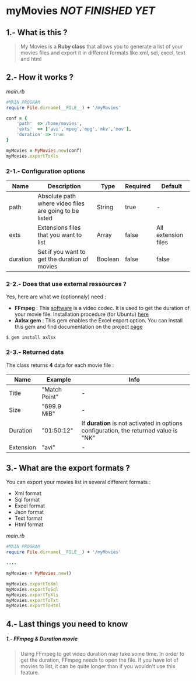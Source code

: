 myMovies *******NOT FINISHED YET*******
========

## 1.- What is this ?
> My Movies is a **Ruby class** that allows you to generate a list of your movies files and export it in different formats 
like xml, sql, excel, text and html

## 2.- How it works ?
*main.rb*
```ruby
#MAIN PROGRAM
require File.dirname(__FILE__) + '/myMovies'

conf = {
	'path' 	=>'/home/movies',
	'exts' 	=> ['avi','mpeg','mpg','mkv','mov'],
	'duration' => true
}

myMovies = MyMovies.new(conf)
myMovies.exportToXls
```

### 2-1.- Configuration options
| Name      | Description           | Type | Required  | Default |
| --------- | ------------- | ----- | ----- | ----- |
|path      |Absolute path where video files are going to be listed |String |true  | - |
|exts      |Extensions files that you want to list |Array |false |All extension files |
|duration  |Set if you want to get the duration of movies |Boolean |false |false |

### 2-2.- Does that use external ressources ?
Yes, here are what we (optionnaly) need :
* **FFmpeg** : This [software](http://www.ffmpeg.org/) is a video codec. It is used to get the duration of your movie file.
Installation procedure (for Ubuntu) [here](http://doc.ubuntu-fr.org/ffmpeg)
* **Axlsx gem** : This gem enables the Excel export option. You can install this gem and find documentation on the project [page](https://github.com/randym/axlsx)

```
$ gem install axlsx
```

### 2-3.- Returned data

The class returns **4** data for each movie file :

| Name      | Example  | Info |
| --------- | -------- | ---- |
|Title      |"Match Point"|-|
|Size       |"699.9 MiB" |-|
|Duration   |"01:50:12" |If **duration** is not activated in options configuration, the returned value is "NK"|
|Extension  |"avi" |-|

## 3.- What are the export formats ?

You can export your movies list in several different formats : 
* Xml format
* Sql format
* Excel format
* Json format
* Text format
* Html format

*main.rb*
```ruby
#MAIN PROGRAM
require File.dirname(__FILE__) + '/myMovies'

....

myMovies = MyMovies.new()

myMovies.exportToXml
myMovies.exportToSql
myMovies.exportToXls
myMovies.exportToTxt
myMovies.exportToHtml
```

## 4.- Last things you need to know
##### 1.- FFmpeg & Duration movie
> Using FFmpeg to get video duration may take some time. In order to get the duration, FFmpeg needs to open the file. If 
you have lot of movies to list, it can be quite longer than if you wouldn't use this feature.
